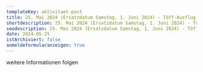 ```yaml
---
templateKey: aktivitaet-post
title: 25. Mai 2024 (Ersatzdatum Samstag, 1. Juni 2024) - Töff-Ausflug ins Blaue
shortdescription: 25. Mai 2024 (Ersatzdatum Samstag, 1. Juni 2024) - Töff-Ausflug ins Blaue
seodescription: 25. Mai 2024 (Ersatzdatum Samstag, 1. Juni 2024) - Töff-Ausflug ins Blaue
date: 2024-05-25
istArchiviert: false
anmeldeformularanzeigen: true
---
```

w﻿eitere Informationen folgen